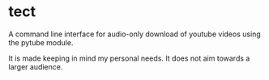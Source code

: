 # tect

A command line interface for audio-only download of youtube videos using the pytube module.  

It is made keeping in mind my personal needs. It does not aim towards a larger audience.
